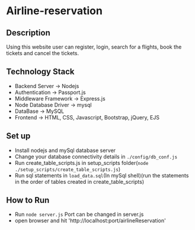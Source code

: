 # Airline-reservation
## Description ##
Using this website user can register, login, search for a flights, book the tickets and cancel the tickets.

## Technology Stack ##
* Backend Server -> Nodejs
* Authentication -> Passport.js
* Middleware Framework -> Express.js
* Node Database Driver -> mysql
* DataBase -> MySQL
* Frontend -> HTML, CSS, Javascript, Bootstrap, jQuery, EJS

## Set up ##
* Install nodejs and mySql database server
* Change your database connectivity details in `./config/db_conf.js`
* Run create_table_scripts.js in setup_scripts folder(`node ./setup_scripts/create_table_scripts.js`)
* Run sql statements in `load_data.sql`(In mySql shell)(run the statements in the order of tables created in create_table_scripts)

## How to Run ##
* Run `node server.js` Port can be changed in server.js
* open browser and hit 'http://localhost:port/airlineReservation'
